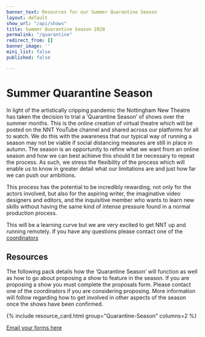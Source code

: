 ```yaml
---
banner_text: Resources for our Summer Quarantine Season
layout: default
show_url: "/api/shows"
title: Summer Quarantine Season 2020
permalink: "/quarantine"
redirect_from: []
banner_image: ''
mini_list: false
published: false

---
```

# Summer Quarantine Season

In light of the artistically cripping pandemic the Nottingham New Theatre has taken the decision to trial a ‘Quarantine Season’ of shows over the summer months. This is the online creation of virtual theatre which will be posted on the NNT YouTube channel and shared across our platforms for all to watch. We do this with the awareness that our typical way of running a season may not be viable if social distancing measures are still in place in autumn. The season is an opportunity to refine what we want from an online season and how we can best achieve this should it be necessary to repeat the process. As such, we stress the flexibility of the process which will enable us to know in greater detail what our limitations are and just how far we can push our ambitions.

This process has the potential to be incredibly rewarding, not only for the actors involved, but also for the aspiring writer, the imaginative video designers and editors, and the inquisitive member who wants to learn new skills without having the same kind of intense pressure found in a normal production process.

This will be a learning curve but we are very excited to get NNT up and running remotely. If you have any questions please contact one of the <a href="mailto:quarantine@newtheatre.org.uk" class="alert-link">coordinators</a>

## Resources

The following pack details how the ‘Quarantine Season’ will function as well as how to go about proposing a show to feature in the season. If you are proposing a show you must complete the proposals form. Please contact one of the coordinators if you are considering proposing. More information will follow regarding how to get involved in other aspects of the season once the shows have been confirmed.

{% include resource_card.html group="Quarantine-Season" columns=2 %}

<a href="mailto:quarantine@newtheatre.org.uk" class="alert-link">Email your forms here</a>